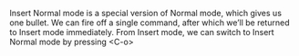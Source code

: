 Insert Normal mode is a special version of Normal mode, which gives us one bullet. We can fire off a single command, after which we’ll be returned to Insert mode immediately. From Insert mode, we can switch to Insert Normal mode by pressing \<C-o>